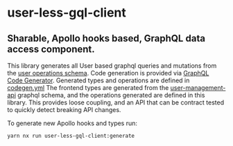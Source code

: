 # user-less-gql-client

## Sharable, Apollo hooks based, GraphQL data access component.

This library generates all User based graphql queries and mutations from the
[user operations schema](src/lib/graphql/user-operations.graphql).
Code generation is provided via [GraphQL Code Generator](https://graphql-code-generator.com/). Generated
types and operations are defined in [codegen.yml](codegen.yml)
The frontend types are generated from the [user-management-api]() graphql schema, and the operations
generated are defined in this library. This provides loose coupling, and an API that can be
contract tested to quickly detect breaking API changes.

To generate new Apollo hooks and types run:

```bash
yarn nx run user-less-gql-client:generate
```
